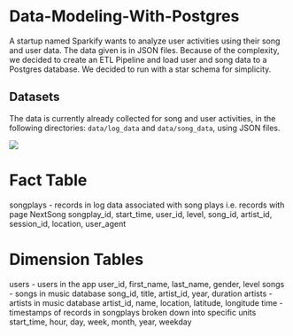 # Data-Modeling-With-Postgres


A startup named Sparkify wants to analyze user activities using their song and user data. 
The data given is in JSON files. Because of the complexity, we decided to create an ETL Pipeline and load user and song data to a Postgres database. 
We decided to run with a star schema for simplicity.

## Datasets

The data is currently already collected for song and user activities, in the following directories:
`data/log_data` and `data/song_data`, using JSON files.

![](sparkify_erd.png?raw=true)


# Fact Table

songplays - records in log data associated with song plays i.e. records with page NextSong
songplay_id, start_time, user_id, level, song_id, artist_id, session_id, location, user_agent


# Dimension Tables

users - users in the app
user_id, first_name, last_name, gender, level
songs - songs in music database
song_id, title, artist_id, year, duration
artists - artists in music database
artist_id, name, location, latitude, longitude
time - timestamps of records in songplays broken down into specific units
start_time, hour, day, week, month, year, weekday
